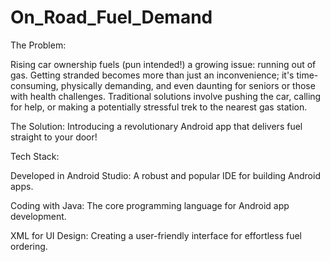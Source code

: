 # On_Road_Fuel_Demand
The Problem:

Rising car ownership fuels (pun intended!) a growing issue: running out of gas. Getting stranded becomes more than just an inconvenience; it's time-consuming, physically demanding, and even daunting for seniors or those with health challenges. Traditional solutions involve pushing the car, calling for help, or making a potentially stressful trek to the nearest gas station.

The Solution: Introducing a revolutionary Android app that delivers fuel straight to your door!

Tech Stack:

Developed in Android Studio: A robust and popular IDE for building Android apps.

Coding with Java: The core programming language for Android app development.

XML for UI Design: Creating a user-friendly interface for effortless fuel ordering.

